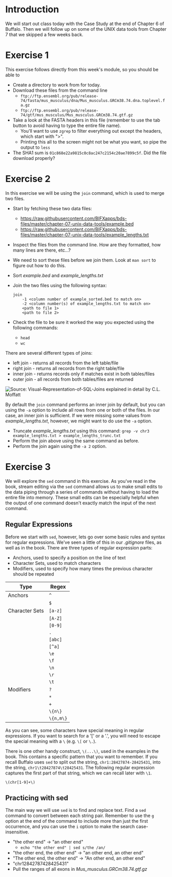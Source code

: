 Introduction
============

We will start out class today with the Case Study at the end of Chapter
6 of Buffalo. Then we will follow up on some of the UNIX data tools from
Chapter 7 that we skipped a few weeks back.

Exercise 1
==========

This exercise follows directly from this week's module, so you should be
able to

-   Create a directory to work from for today.
-   Download these files from the command line
    -   `ftp://ftp.ensembl.org/pub/release-74/fasta/mus_musculus/dna/Mus_musculus.GRCm38.74.dna.toplevel.fa.gz`
    -   `ftp://ftp.ensembl.org/pub/release-74/gtf/mus_musculus/Mus_musculus.GRCm38.74.gtf.gz`
-   Take a look at the FASTA headers in this file (remember to use the
    tab button to avoid having to type the entire file name).
    -   You'll want to use `zgrep` to filter everything out except the
        headers, which start with "&gt;".
    -   Printing this all to the screen might not be what you want, so
        pipe the output to `less`
-   The SHA1 sum is `01c868e22a9815c0c8ac247c2154c20ae7899c5f`. Did the
    file download properly?

Exercise 2
==========

In this exercise we will be using the `join` command, which is used to
merge two files.

-   Start by fetching these two data files:
    -   <https://raw.githubusercontent.com/BIFXapps/bds-files/master/chapter-07-unix-data-tools/example.bed>
    -   <https://raw.githubusercontent.com/BIFXapps/bds-files/master/chapter-07-unix-data-tools/example_lengths.txt>
-   Inspect the files from the command line. How are they formatted, how
    many lines are there, etc...?
-   We need to sort these files before we join them. Look at `man sort`
    to figure out how to do this.
-   Sort *example.bed* and *example\_lengths.txt*
-   Join the two files using the following syntax:

        join
            -1 <column number of example_sorted.bed to match on>
            -2 <column number(s) of example_lengths.txt to match on>
            <path to file 1>
            <path to file 2>

-   Check the file to be sure it worked the way you expected using the
    following commands:
    -   `head`
    -   `wc`

There are several different types of joins:

-   left join - returns all records from the left table/file
-   right join - returns all records from the right table/file
-   inner join - returns records only if matches exist in both
    tables/files
-   outer join - all records from both tables/files are returned

![Source:
[Visual-Representation-of-SQL-Joins](https://www.codeproject.com/Articles/33052/Visual-Representation-of-SQL-Joins)
explained in detail by [C.L.
Moffatt](https://www.codeproject.com/script/Membership/View.aspx?mid=5909363)](https://www.codeproject.com/KB/database/Visual_SQL_Joins/Visual_SQL_JOINS_orig.jpg)

By default the `join` command performs an inner join by default, but you
can using the `-a` option to include all rows from one or both of the
files. In our case, an inner join is sufficient. If we were missing some
values from *example\_lengths.txt*, however, we might want to do use the
`-a` option.

-   Truncate *example\_lengths.txt* using this command:
    `grep -v chr3 example_lengths.txt > example_lengths_trunc.txt`
-   Perform the join above using the same command as before.
-   Perform the join again using the `-a 2` option.

Exercise 3
==========

We will explore the `sed` command in this exercise. As you've read in
the book, stream editing via the `sed` command allows us to make small
edits to the data piping through a series of commands without having to
load the entire file into memory. These small edits can be especially
helpful when the output of one command doesn't exactly match the input
of the next command.

Regular Expressions
-------------------

Before we start with `sed`, however, lets go over some basic rules and
syntax for regular expressions. We've seen a little of this in our
*.gitignore* files, as well as in the book. There are three types of
regular expression parts:

-   Anchors, used to specify a position on the line of text
-   Character Sets, used to match characters
-   Modifiers, used to specify how many times the previous character
    should be repeated

<table>
<thead>
<tr class="header">
<th>Type</th>
<th>Regex</th>
</tr>
</thead>
<tbody>
<tr class="odd">
<td>Anchors</td>
<td><code>^</code></td>
</tr>
<tr class="even">
<td></td>
<td><code>$</code></td>
</tr>
<tr class="odd">
<td>Character Sets</td>
<td><code>[a-z]</code></td>
</tr>
<tr class="even">
<td></td>
<td><code>[A-Z]</code></td>
</tr>
<tr class="odd">
<td></td>
<td><code>[0-9]</code></td>
</tr>
<tr class="even">
<td></td>
<td><code>.</code></td>
</tr>
<tr class="odd">
<td></td>
<td><code>[abc]</code></td>
</tr>
<tr class="even">
<td></td>
<td><code>[^a]</code></td>
</tr>
<tr class="odd">
<td></td>
<td><code>\e</code></td>
</tr>
<tr class="even">
<td></td>
<td><code>\f</code></td>
</tr>
<tr class="odd">
<td></td>
<td><code>\n</code></td>
</tr>
<tr class="even">
<td></td>
<td><code>\r</code></td>
</tr>
<tr class="odd">
<td></td>
<td><code>\t</code></td>
</tr>
<tr class="even">
<td>Modifiers</td>
<td><code>?</code></td>
</tr>
<tr class="odd">
<td></td>
<td><code>*</code></td>
</tr>
<tr class="even">
<td></td>
<td><code>+</code></td>
</tr>
<tr class="odd">
<td></td>
<td><code>\{n\}</code></td>
</tr>
<tr class="even">
<td></td>
<td><code>\{n,m\}</code></td>
</tr>
</tbody>
</table>

As you can see, some characters have special meaning in regular
expressions. If you want to search for a '\[' or a '.', you will need to
escape the special meaning with a `\` (e.g. `\[` or `\.`).

There is one other handy construct, `\(...\)`, used in the examples in
the book. This contains a specific pattern that you want to remember. If
you recall Buffalo uses `sed` to split out the string,
`chr1:28427874-28425431`, into the string, `chr1\t28427874\t28425431`.
The following regular expression captures the first part of that string,
which we can recall later with `\1`.

    \(chr[1-9]+\)

Practicing with sed
-------------------

The main way we will use `sed` is to find and replace text. Find a `sed`
command to convert between each string pair. Remember to use the `g`
option at the end of the command to include more than just the first
occurrence, and you can use the `i` option to make the search
case-insensitive.

-   "the other end" -&gt; "an other end"
    -   `echo "the other end" | sed s/the /an/`
-   "the other end, the other end" -&gt; "an other end, an other end"
-   "The other end, the other end" -&gt; "An other end, an other end"
-   "chr12842787428425431"
-   Pull the ranges of all exons in *Mus\_musculus.GRCm38.74.gtf.gz*
